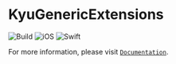# KyuGenericExtensions

![Build](https://github.com/kyuuuyki/KyuGenericExtensions/actions/workflows/build.yml/badge.svg)
![iOS](https://img.shields.io/static/v1?label=iOS&message=v13.0&color=red)
![Swift](https://img.shields.io/static/v1?label=Swift&message=v5.7.1&color=red)

For more information, please visit [`Documentation`](https://kyuuuyki.github.io/KyuGenericExtensions/documentation/kyugenericextensions/).
